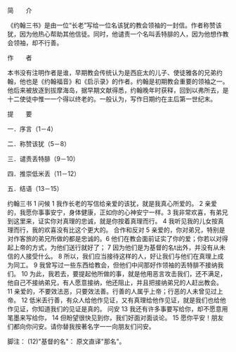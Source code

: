 简　　介

《约翰三书》是由一位“长老”写给一位名该犹的教会领袖的一封信。作者称赞该犹，因为他热心帮助其他信徒。同时，他谴责一个名叫丢特腓的人，因为他想作教会领袖，却不行善。

作　　者

本书没有注明作者是谁，早期教会传统认为是西庇太的儿子、使徒雅各的兄弟约翰，他也是《约翰福音》和《启示录》的作者。约翰是初期教会重要的领袖之一。他后来被放逐到拔摩海岛，据早期文献得悉，约翰晚年时获释，回到以弗所去，是十二使徒中惟一一个得以终老的。一般认为，写作日期约在主后第一世纪末。

提　　要

一．序言（1－4）

二．称赞该犹（5－8）

三．谴责丢特腓（9－10）

四．推崇低米丢（11－12）

五．结语（13－15）

约翰三书 1
问候
1 我作长老的写信给亲爱的该犹，就是我真心所爱的。
2 亲爱的，我愿你事事安宁，身体健康，正如你的心神安宁一样。3 我非常欢喜，有弟兄到这里来，证实你对真理的忠诚，就是你按着真理而行。 4 我听见我的儿女按真理而行，我的欢喜没有比这个更大的。
合作和反对
5 亲爱的，你对弟兄，特别是对作客旅的弟兄所做的都是忠诚的。6 他们在教会面前证实了你的爱；你若以对得起上帝的方式，为他们送行就好了； 7 因为他们是为基督的名t出外，并没有从未信的人接受什么。 8 所以，我们应当接待这样的人，好让我们与他们在真理上成为同工。
9 我曾写过一些东西给教会，但他们中间那好作领袖的丢特腓不接纳我们。 10 为此，我若去，要提起他所做的事，就是他用恶言攻击我们，还不满足，他自己不接纳弟兄，有人愿意接纳，他还阻止，并且把接纳弟兄的人赶出教会。
11 亲爱的，不要效法恶，只要效法善。行善的人属乎上帝；行恶的人未曾见过上帝。 12 低米丢行善，有众人给他作见证，又有真理给他作见证，就是我们也给他作见证，你知道我们的见证是真的。
问安
13 我还有许多事要写给你，却不愿意用笔墨来写给你， 14 但盼望很快见到你，我们好面对面谈论。 15 愿你平安！朋友们都向你问安。请你替我按著名字一一向朋友们问安。

脚注：
(12)"基督的名"： 原文直译"那名"。
